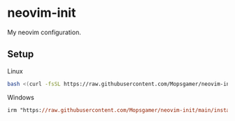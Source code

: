 # neovim-init
My neovim configuration.

## Setup

Linux
```sh
bash <(curl -fsSL https://raw.githubusercontent.com/Mopsgamer/neovim-init/main/install.sh)
```

Windows
```ps
irm "https://raw.githubusercontent.com/Mopsgamer/neovim-init/main/install.ps1" | iex
```
